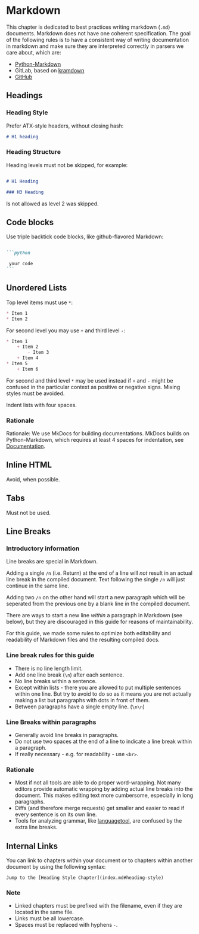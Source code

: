 # Markdown

This chapter is dedicated to best practices writing markdown (`.md`) documents. Markdown does not have one coherent specification. The goal of the following rules is to have a consistent way of writing documentation in markdown and make sure they are interpreted correctly in parsers we care about, which are:

* [Python-Markdown](https://github.com/Python-Markdown/markdown)
* GitLab, based on [kramdown](https://kramdown.gettalong.org/)
* [GitHub](https://github.github.com/gfm/)

## Headings


### Heading Style
Prefer ATX-style headers, without closing hash:

```markdown
# H1 heading
```

### Heading Structure

Heading levels must not be skipped, for example:

```markdown

# H1 Heading

### H3 Heading
```

Is not allowed as level 2 was skipped.


## Code blocks

Use triple backtick code blocks, like github-flavored Markdown:

````markdown

```python

 your code
```
````

## Unordered Lists

Top level items must use `*`:

```markdown
* Item 1
* Item 2
```

For second level you may use `+` and third level `-`:

```markdown
* Item 1
    + Item 2
        - Item 3
    + Item 4
* Item 5
    + Item 6
```

For second and third level `*` may be used instead if `+` and `-` might be confused in the particular context as positive or negative signs. Mixing styles must be avoided.

Indent lists with four spaces.

### Rationale

Rationale: We use MkDocs for building documentations.
MkDocs builds on Python-Markdown, which requires at least 4 spaces for indentation, see [Documentation](https://python-markdown.github.io/#differences).

## Inline HTML

Avoid, when possible.

## Tabs

Must not be used.

## Line Breaks

### Introductory information
Line breaks are special in Markdown.

Adding a single `/n` (i.e. Return) at the end of a line will *not* result in an actual line break in the compiled document.
Text following the single `/n` will just continue in the same line.

Adding two `/n` on the other hand will start a new paragraph which will be seperated from the previous one by a blank line in the compiled document.

There are ways to start a new line *within* a paragraph in Markdown (see below), but they are discouraged in this guide for reasons of maintainability.

For this guide, we made some rules to optimize both editability and readability of Markdown files and the resulting compiled docs.

### Line break rules for this guide
* There is no line length limit.
* Add one line break (`\n`) after each sentence.
* No line breaks within a sentence.
* Except within lists - there you are allowed to put multiple sentences within one line. But try to avoid to do so as it means you are not actually making a list but paragraphs with dots in front of them.
* Between paragraphs have a single empty line. (`\n\n`)

### Line Breaks within paragraphs

* Generally avoid line breaks in paragraphs.
* Do not use two spaces at the end of a line to indicate a line break within a paragraph.
* If really necessary - e.g. for readability - use `<br>`.

### Rationale

* Most if not all tools are able to do proper word-wrapping. Not many editors provide automatic wrapping by adding actual line breaks into the document. This makes editing text more cumbersome, especially in long paragraphs.
* Diffs (and therefore merge requests) get smaller and easier to read if every sentence is on its own line.
* Tools for analyzing grammar, like [languagetool](https://languagetool.org/), are confused by the extra line breaks.

## Internal Links

You can link to chapters within your document or to chapters within another document by using the following syntax:

`Jump to the [Heading Style Chapter](index.md#heading-style)`

### Note

* Linked chapters must be prefixed with the filename, even if they are located in the same file.
* Links must be all lowercase.
* Spaces must be replaced with hyphens `-`.

